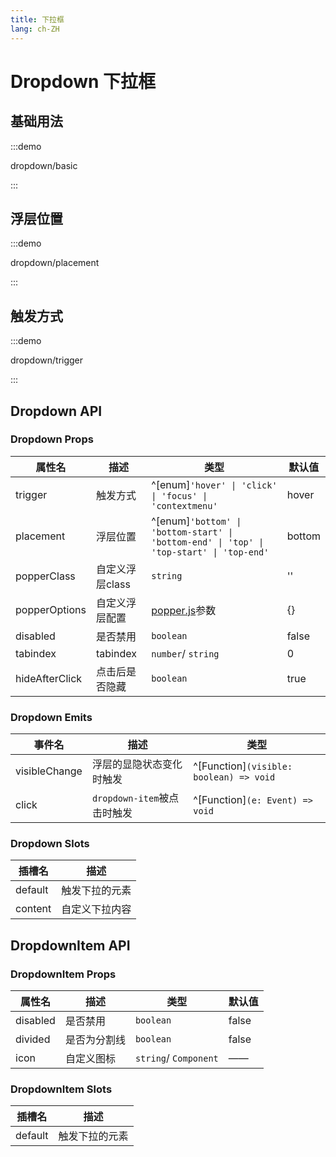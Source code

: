```yaml
---
title: 下拉框
lang: ch-ZH
---
```


# Dropdown 下拉框

## 基础用法

:::demo

dropdown/basic

:::

## 浮层位置

:::demo

dropdown/placement

:::

## 触发方式

:::demo

dropdown/trigger

:::

## Dropdown API

### Dropdown Props

| 属性名         | 描述            | 类型                                                                                     | 默认值 |
| -------------- | --------------- | ---------------------------------------------------------------------------------------- | ------ |
| trigger        | 触发方式        | ^[enum]`'hover' \| 'click' \| 'focus' \| 'contextmenu'`                                  | hover  |
| placement      | 浮层位置        | ^[enum]`'bottom' \| 'bottom-start' \| 'bottom-end' \| 'top' \| 'top-start' \| 'top-end'` | bottom |
| popperClass    | 自定义浮层class | `string`                                                                                 | ''     |
| popperOptions  | 自定义浮层配置  | [popper.js](https://popper.js.org/docs/v2/)参数                                          | {}     |
| disabled       | 是否禁用        | `boolean`                                                                                | false  |
| tabindex       | tabindex        | `number`/ `string`                                                                       | 0      |
| hideAfterClick | 点击后是否隐藏  | `boolean`                                                                                | true   |

### Dropdown Emits

| 事件名        | 描述                        | 类型                                    |
| ------------- | --------------------------- | --------------------------------------- |
| visibleChange | 浮层的显隐状态变化时触发    | ^[Function]`(visible: boolean) => void` |
| click         | `dropdown-item`被点击时触发 | ^[Function]`(e: Event) => void`         |

### Dropdown Slots

| 插槽名  | 描述           |
| ------- | -------------- |
| default | 触发下拉的元素 |
| content | 自定义下拉内容 |

## DropdownItem API

### DropdownItem Props

| 属性名   | 描述         | 类型                  | 默认值 |
| -------- | ------------ | --------------------- | ------ |
| disabled | 是否禁用     | `boolean`             | false  |
| divided  | 是否为分割线 | `boolean`             | false  |
| icon     | 自定义图标   | `string`/ `Component` | ——     |

### DropdownItem Slots

| 插槽名  | 描述           |
| ------- | -------------- |
| default | 触发下拉的元素 |
